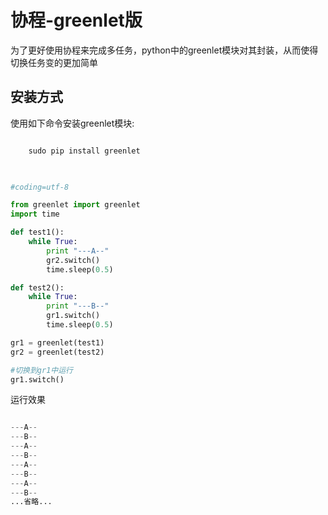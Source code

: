 # 协程-greenlet版

为了更好使用协程来完成多任务，python中的greenlet模块对其封装，从而使得切换任务变的更加简单

## 安装方式

使用如下命令安装greenlet模块:

```python

    sudo pip install greenlet
    
```

```python

#coding=utf-8

from greenlet import greenlet
import time

def test1():
    while True:
        print "---A--"
        gr2.switch()
        time.sleep(0.5)

def test2():
    while True:
        print "---B--"
        gr1.switch()
        time.sleep(0.5)

gr1 = greenlet(test1)
gr2 = greenlet(test2)

#切换到gr1中运行
gr1.switch()

```

运行效果

```python

---A--
---B--
---A--
---B--
---A--
---B--
---A--
---B--
...省略...

```